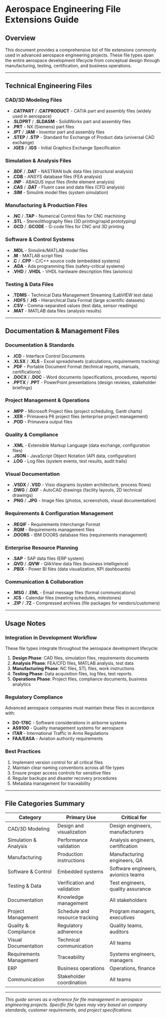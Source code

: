 # Aerospace Engineering File Extensions Guide

## Overview
This document provides a comprehensive list of file extensions commonly used in advanced aerospace engineering projects. These file types span the entire aerospace development lifecycle from conceptual design through manufacturing, testing, certification, and business operations.

---

## Technical Engineering Files

### CAD/3D Modeling Files
- **.CATPART** / **.CATPRODUCT** - CATIA part and assembly files (widely used in aerospace)
- **.SLDPRT** / **.SLDASM** - SolidWorks part and assembly files
- **.PRT** - NX (Siemens) part files
- **.IPT** / **.IAM** - Inventor part and assembly files
- **.STEP** / **.STP** - Standard for Exchange of Product data (universal CAD exchange)
- **.IGES** / **.IGS** - Initial Graphics Exchange Specification

### Simulation & Analysis Files
- **.BDF** / **.DAT** - NASTRAN bulk data files (structural analysis)
- **.CDB** - ANSYS database files (FEA analysis)
- **.INP** - ABAQUS input files (finite element analysis)
- **.CAS** / **.DAT** - Fluent case and data files (CFD analysis)
- **.SIM** - Simulink model files (system simulation)

### Manufacturing & Production Files
- **.NC** / **.TAP** - Numerical Control files for CNC machining
- **.STL** - Stereolithography files (3D printing/rapid prototyping)
- **.GCD** / **.GCODE** - G-code files for CNC and 3D printing

### Software & Control Systems
- **.MDL** - Simulink/MATLAB model files
- **.M** - MATLAB script files
- **.C** / **.CPP** - C/C++ source code (embedded systems)
- **.ADA** - Ada programming files (safety-critical systems)
- **.VHD** / **.VHDL** - VHDL hardware description files (avionics)

### Testing & Data Files
- **.TDMS** - Technical Data Management Streaming (LabVIEW test data)
- **.HDF5** / **.H5** - Hierarchical Data Format (large scientific datasets)
- **.CSV** - Comma-separated values (test data, sensor readings)
- **.MAT** - MATLAB data files (analysis results)

---

## Documentation & Management Files

### Documentation & Standards
- **.ICD** - Interface Control Documents
- **.XLSX** / **.XLS** - Excel spreadsheets (calculations, requirements tracking)
- **.PDF** - Portable Document Format (technical reports, manuals, certifications)
- **.DOCX** / **.DOC** - Word documents (specifications, procedures, reports)
- **.PPTX** / **.PPT** - PowerPoint presentations (design reviews, stakeholder briefings)

### Project Management & Operations
- **.MPP** - Microsoft Project files (project scheduling, Gantt charts)
- **.XER** - Primavera P6 project files (enterprise project management)
- **.POD** - Primavera output files

### Quality & Compliance
- **.XML** - Extensible Markup Language (data exchange, configuration files)
- **.JSON** - JavaScript Object Notation (API data, configuration)
- **.LOG** - Log files (system events, test results, audit trails)

### Visual Documentation
- **.VSDX** / **.VSD** - Visio diagrams (system architecture, process flows)
- **.DWG** / **.DXF** - AutoCAD drawings (facility layouts, 2D technical drawings)
- **.PNG** / **.JPG** - Image files (photos, screenshots, visual documentation)

### Requirements & Configuration Management
- **.REQIF** - Requirements Interchange Format
- **.RQM** - Requirements management files
- **.DOORS** - IBM DOORS database files (requirements management)

### Enterprise Resource Planning
- **.SAP** - SAP data files (ERP system)
- **.QVD** / **.QVW** - QlikView data files (business intelligence)
- **.PBIX** - Power BI files (data visualization, KPI dashboards)

### Communication & Collaboration
- **.MSG** / **.EML** - Email message files (formal communications)
- **.ICS** - Calendar files (meeting schedules, milestones)
- **.ZIP** / **.7Z** - Compressed archives (file packages for vendors/customers)

---

## Usage Notes

### Integration in Development Workflow
These file types integrate throughout the aerospace development lifecycle:
1. **Design Phase**: CAD files, simulation files, requirements documents
2. **Analysis Phase**: FEA/CFD files, MATLAB analysis, test data
3. **Manufacturing Phase**: NC files, STL files, work instructions
4. **Testing Phase**: Data acquisition files, log files, test reports
5. **Operations Phase**: Project files, compliance documents, business analytics

### Regulatory Compliance
Advanced aerospace companies must maintain these files in accordance with:
- **DO-178C** - Software considerations in airborne systems
- **AS9100** - Quality management systems for aerospace
- **ITAR** - International Traffic in Arms Regulations
- **FAA/EASA** - Aviation authority requirements

### Best Practices
1. Implement version control for all critical files
2. Maintain clear naming conventions across all file types
3. Ensure proper access controls for sensitive files
4. Regular backups and disaster recovery procedures
5. Metadata management for traceability

---

## File Categories Summary

| Category | Primary Use | Critical for |
|----------|------------|--------------|
| CAD/3D Modeling | Design and visualization | Design engineers, manufacturers |
| Simulation & Analysis | Performance validation | Analysis engineers, certification |
| Manufacturing | Production instructions | Manufacturing engineers, QA |
| Software & Control | Embedded systems | Software engineers, avionics teams |
| Testing & Data | Verification and validation | Test engineers, quality assurance |
| Documentation | Knowledge management | All stakeholders |
| Project Management | Schedule and resource tracking | Program managers, executives |
| Quality & Compliance | Regulatory adherence | Quality teams, auditors |
| Visual Documentation | Technical communication | All teams |
| Requirements Management | Traceability | Systems engineers, managers |
| ERP | Business operations | Operations, finance |
| Communication | Stakeholder coordination | All teams |

---

*This guide serves as a reference for file management in aerospace engineering projects. Specific file types may vary based on company standards, customer requirements, and project specifications.*